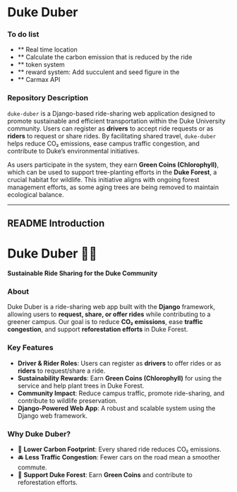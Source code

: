 # Duke Duber

### To do list
- ** Real time location
- ** Calculate the carbon emission that is reduced by the ride
- ** token system
- ** reward system: Add succulent and seed figure in the 
- ** Carmax API

### **Repository Description**  
`duke-duber` is a Django-based ride-sharing web application designed to promote sustainable and efficient transportation within the Duke University community. Users can register as **drivers** to accept ride requests or as **riders** to request or share rides. By facilitating shared travel, `duke-duber` helps reduce CO₂ emissions, ease campus traffic congestion, and contribute to Duke’s environmental initiatives.  

As users participate in the system, they earn **Green Coins (Chlorophyll)**, which can be used to support tree-planting efforts in the **Duke Forest**, a crucial habitat for wildlife. This initiative aligns with ongoing forest management efforts, as some aging trees are being removed to maintain ecological balance.

---

## **README Introduction**  

# Duke Duber 🌿🚗  
**Sustainable Ride Sharing for the Duke Community**  

### **About**  
Duke Duber is a ride-sharing web app built with the **Django** framework, allowing users to **request, share, or offer rides** while contributing to a greener campus. Our goal is to reduce **CO₂ emissions**, ease **traffic congestion**, and support **reforestation efforts** in Duke Forest.  

### **Key Features**  
- **Driver & Rider Roles**: Users can register as **drivers** to offer rides or as **riders** to request/share a ride.  
- **Sustainability Rewards**: Earn **Green Coins (Chlorophyll)** for using the service and help plant trees in Duke Forest.  
- **Community Impact**: Reduce campus traffic, promote ride-sharing, and contribute to wildlife preservation.  
- **Django-Powered Web App**: A robust and scalable system using the Django web framework.  

### **Why Duke Duber?**  
- 🌱 **Lower Carbon Footprint**: Every shared ride reduces CO₂ emissions.  
- 🚘 **Less Traffic Congestion**: Fewer cars on the road mean a smoother commute.  
- 🌳 **Support Duke Forest**: Earn **Green Coins** and contribute to reforestation efforts.  

